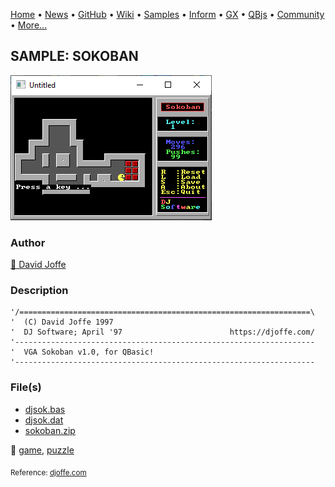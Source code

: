 [Home](https://qb64.com) • [News](../../news.md) • [GitHub](https://github.com/QB64Official/qb64) • [Wiki](https://github.com/QB64Official/qb64/wiki) • [Samples](../../samples.md) • [Inform](../../inform.md) • [GX](../../gx.md) • [QBjs](../../qbjs.md) • [Community](../../community.md) • [More...](../../more.md)

## SAMPLE: SOKOBAN

![screenshot.png](img/screenshot.png)

### Author

[🐝 David Joffe](../david-joffe.md) 

### Description

```text
'/=================================================================\
'  (C) David Joffe 1997
'  DJ Software; April '97                        https://djoffe.com/
'-------------------------------------------------------------------
'  VGA Sokoban v1.0, for QBasic!
'-------------------------------------------------------------------
```

### File(s)

* [djsok.bas](src/djsok.bas)
* [djsok.dat](src/djsok.dat)
* [sokoban.zip](src/sokoban.zip)

🔗 [game](../game.md), [puzzle](../puzzle.md)


<sub>Reference: [djoffe.com](https://djoffe.com/) </sub>
